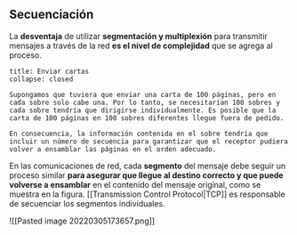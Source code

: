 ## Secuenciación
La **desventaja** de utilizar **segmentación y multiplexión** para transmitir mensajes a través de la red **es el nivel de complejidad** que se agrega al proceso.

```ad-example
title: Enviar cartas
collapse: closed

Supongamos que tuviera que enviar una carta de 100 páginas, pero en cada sobre solo cabe una. Por lo tanto, se necesitarían 100 sobres y cada sobre tendría que dirigirse individualmente. Es posible que la carta de 100 páginas en 100 sobres diferentes llegue fuera de pedido.

En consecuencia, la información contenida en el sobre tendría que incluir un número de secuencia para garantizar que el receptor pudiera volver a ensamblar las páginas en el orden adecuado.

```

En las comunicaciones de red, cada **segmento** del mensaje debe seguir un proceso similar **para asegurar que llegue al destino correcto y que puede volverse a ensamblar** en el contenido del mensaje original, como se muestra en la figura. [[Transmission Control Protocol|TCP]] es responsable de secuenciar los segmentos individuales.

![[Pasted image 20220305173657.png]]
